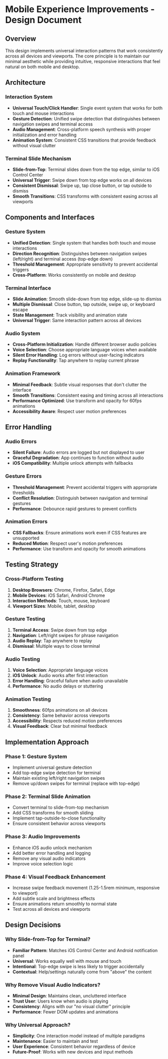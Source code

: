 # Mobile Experience Improvements - Design Document

## Overview

This design implements universal interaction patterns that work consistently across all devices and viewports. The core principle is to maintain our minimal aesthetic while providing intuitive, responsive interactions that feel natural on both mobile and desktop.

## Architecture

### Interaction System
- **Universal Touch/Click Handler**: Single event system that works for both touch and mouse interactions
- **Gesture Detection**: Unified swipe detection that distinguishes between navigation swipes and terminal access
- **Audio Management**: Cross-platform speech synthesis with proper initialization and error handling
- **Animation System**: Consistent CSS transitions that provide feedback without visual clutter

### Terminal Slide Mechanism
- **Slide-from-Top**: Terminal slides down from the top edge, similar to iOS Control Center
- **Universal Trigger**: Swipe down from top edge works on all devices
- **Consistent Dismissal**: Swipe up, tap close button, or tap outside to dismiss
- **Smooth Transitions**: CSS transforms with consistent easing across all viewports

## Components and Interfaces

### Gesture System
- **Unified Detection**: Single system that handles both touch and mouse interactions
- **Direction Recognition**: Distinguishes between navigation swipes (left/right) and terminal access (top-edge down)
- **Threshold Management**: Appropriate sensitivity to prevent accidental triggers
- **Cross-Platform**: Works consistently on mobile and desktop

### Terminal Interface
- **Slide Animation**: Smooth slide-down from top edge, slide-up to dismiss
- **Multiple Dismissal**: Close button, tap outside, swipe up, or keyboard escape
- **State Management**: Track visibility and animation state
- **Universal Trigger**: Same interaction pattern across all devices

### Audio System
- **Cross-Platform Initialization**: Handle different browser audio policies
- **Voice Selection**: Choose appropriate language voices when available
- **Silent Error Handling**: Log errors without user-facing indicators
- **Replay Functionality**: Tap anywhere to replay current phrase

### Animation Framework
- **Minimal Feedback**: Subtle visual responses that don't clutter the interface
- **Smooth Transitions**: Consistent easing and timing across all interactions
- **Performance Optimized**: Use transform and opacity for 60fps animations
- **Accessibility Aware**: Respect user motion preferences

## Error Handling

### Audio Errors
- **Silent Failure**: Audio errors are logged but not displayed to user
- **Graceful Degradation**: App continues to function without audio
- **iOS Compatibility**: Multiple unlock attempts with fallbacks

### Gesture Errors
- **Threshold Management**: Prevent accidental triggers with appropriate thresholds
- **Conflict Resolution**: Distinguish between navigation and terminal gestures
- **Performance**: Debounce rapid gestures to prevent conflicts

### Animation Errors
- **CSS Fallbacks**: Ensure animations work even if CSS features are unsupported
- **Reduced Motion**: Respect user's motion preferences
- **Performance**: Use transform and opacity for smooth animations

## Testing Strategy

### Cross-Platform Testing
1. **Desktop Browsers**: Chrome, Firefox, Safari, Edge
2. **Mobile Devices**: iOS Safari, Android Chrome
3. **Interaction Methods**: Touch, mouse, keyboard
4. **Viewport Sizes**: Mobile, tablet, desktop

### Gesture Testing
1. **Terminal Access**: Swipe down from top edge
2. **Navigation**: Left/right swipes for phrase navigation
3. **Audio Replay**: Tap anywhere to replay
4. **Dismissal**: Multiple ways to close terminal

### Audio Testing
1. **Voice Selection**: Appropriate language voices
2. **iOS Unlock**: Audio works after first interaction
3. **Error Handling**: Graceful failure when audio unavailable
4. **Performance**: No audio delays or stuttering

### Animation Testing
1. **Smoothness**: 60fps animations on all devices
2. **Consistency**: Same behavior across viewports
3. **Accessibility**: Respects reduced motion preferences
4. **Visual Feedback**: Clear but minimal feedback

## Implementation Approach

### Phase 1: Gesture System
- Implement universal gesture detection
- Add top-edge swipe detection for terminal
- Maintain existing left/right navigation swipes
- Remove up/down swipes for terminal (replace with top-edge)

### Phase 2: Terminal Slide Animation
- Convert terminal to slide-from-top mechanism
- Add CSS transforms for smooth sliding
- Implement tap-outside-to-close functionality
- Ensure consistent behavior across viewports

### Phase 3: Audio Improvements
- Enhance iOS audio unlock mechanism
- Add better error handling and logging
- Remove any visual audio indicators
- Improve voice selection logic

### Phase 4: Visual Feedback Enhancement
- Increase swipe feedback movement (1.25-1.5rem minimum, responsive to viewport)
- Add subtle scale and brightness effects
- Ensure animations return smoothly to normal state
- Test across all devices and viewports

## Design Decisions

### Why Slide-from-Top for Terminal?
- **Familiar Pattern**: Matches iOS Control Center and Android notification panel
- **Universal**: Works equally well with mouse and touch
- **Intentional**: Top-edge swipe is less likely to trigger accidentally
- **Contextual**: Help/settings naturally come from "above" the content

### Why Remove Visual Audio Indicators?
- **Minimal Design**: Maintains clean, uncluttered interface
- **Trust User**: Users know when audio is playing
- **Consistency**: Aligns with our "no visual clutter" principle
- **Performance**: Fewer DOM updates and animations

### Why Universal Approach?
- **Simplicity**: One interaction model instead of multiple paradigms
- **Maintenance**: Easier to maintain and test
- **User Experience**: Consistent behavior regardless of device
- **Future-Proof**: Works with new devices and input methods